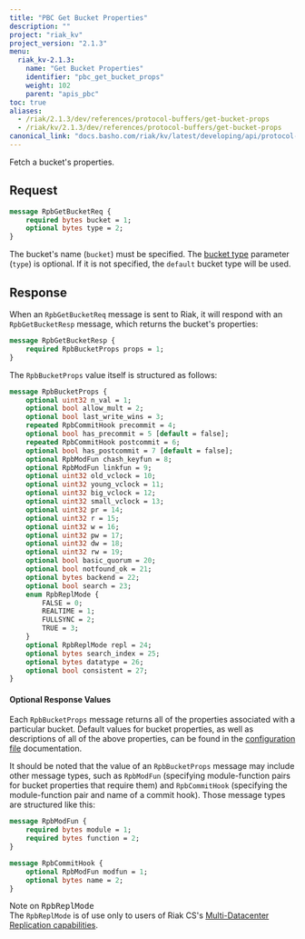 ```yaml
---
title: "PBC Get Bucket Properties"
description: ""
project: "riak_kv"
project_version: "2.1.3"
menu:
  riak_kv-2.1.3:
    name: "Get Bucket Properties"
    identifier: "pbc_get_bucket_props"
    weight: 102
    parent: "apis_pbc"
toc: true
aliases:
  - /riak/2.1.3/dev/references/protocol-buffers/get-bucket-props
  - /riak/kv/2.1.3/dev/references/protocol-buffers/get-bucket-props
canonical_link: "docs.basho.com/riak/kv/latest/developing/api/protocol-buffers/get-bucket-props"
---
```


Fetch a bucket's properties.

## Request

```protobuf
message RpbGetBucketReq {
    required bytes bucket = 1;
    optional bytes type = 2;
}
```

The bucket's name (`bucket`) must be specified. The [bucket type](/riak/kv/2.1.3/using/cluster-operations/bucket-types) parameter (`type`) is optional. If it is not specified,
the `default` bucket type will be used.

## Response

When an `RpbGetBucketReq` message is sent to Riak, it will respond with
an `RpbGetBucketResp` message, which returns the bucket's properties:

```protobuf
message RpbGetBucketResp {
    required RpbBucketProps props = 1;
}
```

The `RpbBucketProps` value itself is structured as follows:

```protobuf
message RpbBucketProps {
    optional uint32 n_val = 1;
    optional bool allow_mult = 2;
    optional bool last_write_wins = 3;
    repeated RpbCommitHook precommit = 4;
    optional bool has_precommit = 5 [default = false];
    repeated RpbCommitHook postcommit = 6;
    optional bool has_postcommit = 7 [default = false];
    optional RpbModFun chash_keyfun = 8;
    optional RpbModFun linkfun = 9;
    optional uint32 old_vclock = 10;
    optional uint32 young_vclock = 11;
    optional uint32 big_vclock = 12;
    optional uint32 small_vclock = 13;
    optional uint32 pr = 14;
    optional uint32 r = 15;
    optional uint32 w = 16;
    optional uint32 pw = 17;
    optional uint32 dw = 18;
    optional uint32 rw = 19;
    optional bool basic_quorum = 20;
    optional bool notfound_ok = 21;
    optional bytes backend = 22;
    optional bool search = 23;
    enum RpbReplMode {
        FALSE = 0;
        REALTIME = 1;
        FULLSYNC = 2;
        TRUE = 3;
    }
    optional RpbReplMode repl = 24;
    optional bytes search_index = 25;
    optional bytes datatype = 26;
    optional bool consistent = 27;
}
```

#### Optional Response Values

Each `RpbBucketProps` message returns all of the properties associated
with a particular bucket. Default values for bucket properties, as well
as descriptions of all of the above properties, can be found in the
[configuration file](/riak/kv/2.1.3/configuring/reference/#default-bucket-properties) documentation.

It should be noted that the value of an `RpbBucketProps` message may
include other message types, such as `RpbModFun` (specifying
module-function pairs for bucket properties that require them) and
`RpbCommitHook` (specifying the module-function pair and name of a
commit hook). Those message types are structured like this:

```protobuf
message RpbModFun {
    required bytes module = 1;
    required bytes function = 2;
}

message RpbCommitHook {
    optional RpbModFun modfun = 1;
    optional bytes name = 2;
}
```

<div class="note">
<div class="title">Note on <tt>RpbReplMode</tt></div>
The <code>RpbReplMode</code> is of use only to users of Riak CS's <a
href="http://docs.basho.com/riakcs/latest/cookbooks/MDC-Overview/">Multi-Datacenter
Replication capabilities</a>.
</div>
